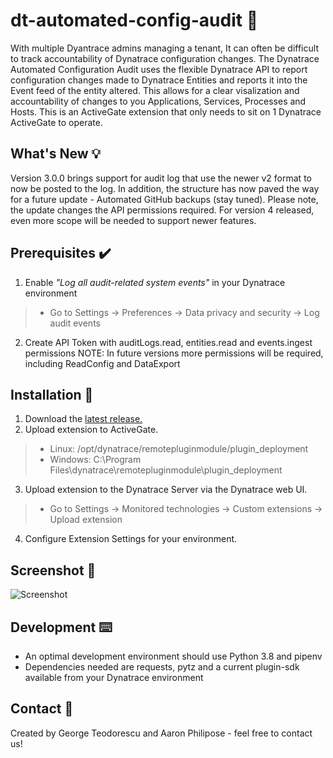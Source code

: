 # dt-automated-config-audit 📝
With multiple Dyantrace admins managing a tenant, It can often be difficult to track accountability of Dynatrace configuration changes. The Dynatrace Automated Configuration Audit uses the flexible Dynatrace API to report configuration changes made to Dynatrace Entities and reports it into the Event feed of the entity altered. This allows for a clear visalization and accountability of changes to you Applications, Services, Processes and Hosts. This is an ActiveGate extension that only needs to sit on 1 Dynatrace ActiveGate to operate.

## What's New 💡
Version 3.0.0 brings support for audit log that use the newer v2 format to now be posted to the log. In addition, the structure has now paved the way for a future update - Automated GitHub backups (stay tuned). Please note, the update changes the API permissions required. For version 4 released, even more scope will be needed to support newer features.

## Prerequisites ✔️
1) Enable *"Log all audit-related system events"* in your Dynatrace environment
> - Go to Settings -> Preferences -> Data privacy and security -> Log audit events
2) Create API Token with auditLogs.read, entities.read and events.ingest permissions
    NOTE: In future versions more permissions will be required, including ReadConfig and DataExport

## Installation 🚀
1) Download the <a href="https://github.com/geoteo/dt-automated-config-audit/releases" target="_blank">latest release.</a>
2) Upload extension to ActiveGate.
> - Linux: /opt/dynatrace/remotepluginmodule/plugin_deployment
> - Windows: C:\Program Files\dynatrace\remotepluginmodule\plugin_deployment
3) Upload extension to the Dynatrace Server via the Dynatrace web UI.
> - Go to Settings -> Monitored technologies -> Custom extensions -> Upload extension
4) Configure Extension Settings for your environment.

## Screenshot 📸
![Screenshot](https://github.com/geoteo/dt-automated-config-audit/blob/master/Automated%20Configuration%20Audit.png)

## Development ⌨️
- An optimal development environment should use Python 3.8 and pipenv
- Dependencies needed are requests, pytz and a current plugin-sdk available from your Dynatrace environment

## Contact 🤝
Created by George Teodorescu and Aaron Philipose - feel free to contact us!

